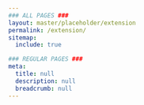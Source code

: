 ```yaml
---
### ALL PAGES ###
layout: master/placeholder/extension
permalink: /extension/
sitemap:
  include: true

### REGULAR PAGES ###
meta:
  title: null
  description: null
  breadcrumb: null
---
```

